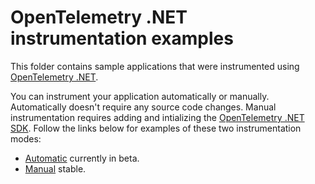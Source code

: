 # OpenTelemetry .NET instrumentation examples

This folder contains sample applications that were instrumented using
[OpenTelemetry .NET](https://opentelemetry.io/docs/instrumentation/net/).

You can instrument your application automatically or manually.
Automatically doesn't require any source code changes.
Manual instrumentation requires adding and intializing the
[OpenTelemetry .NET SDK](https://github.com/open-telemetry/opentelemetry-dotnet/blob/main/src/OpenTelemetry/README.md).
Follow the links below for examples of these two instrumentation modes:

- [Automatic](./automatic/README.md) currently in beta.
- [Manual](./manual/README.md) stable.
